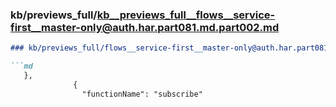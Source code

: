 ### kb/previews_full/kb__previews_full__flows__service-first__master-only@auth.har.part081.md.part002.md

```md
### kb/previews_full/flows__service-first__master-only@auth.har.part081.md (part 002)

```md
   },
              {
                "functionName": "subscribe"
```

```

```
